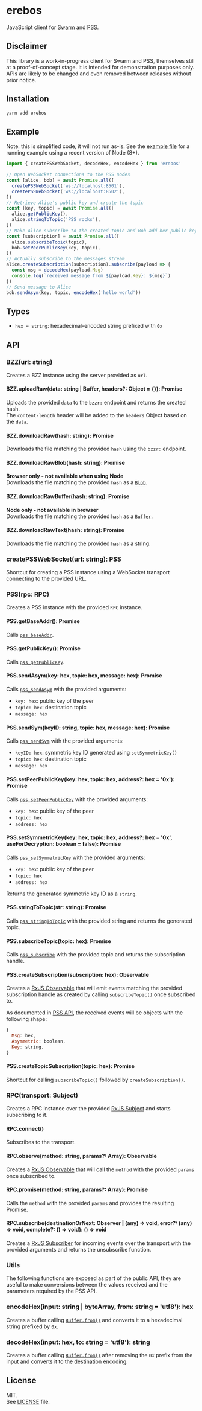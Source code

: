 # erebos

JavaScript client for [Swarm](https://github.com/ethersphere/go-ethereum) and
[PSS](https://github.com/ethersphere/go-ethereum/blob/pss/swarm/pss/README.md#postal-services-over-swarm).

## Disclaimer

This library is a work-in-progress client for Swarm and PSS, themselves still at
a proof-of-concept stage. It is intended for demonstration purposes only.\
APIs are likely to be changed and even removed between releases without prior notice.

## Installation

```sh
yarn add erebos
```

## Example

Note: this is simplified code, it will not run as-is. See the
[example file](example.js) for a running example using a recent version of Node
(8+).

```js
import { createPSSWebSocket, decodeHex, encodeHex } from 'erebos'

// Open WebSocket connections to the PSS nodes
const [alice, bob] = await Promise.all([
  createPSSWebSocket('ws://localhost:8501'),
  createPSSWebSocket('ws://localhost:8502'),
])
// Retrieve Alice's public key and create the topic
const [key, topic] = await Promise.all([
  alice.getPublicKey(),
  alice.stringToTopic('PSS rocks'),
])
// Make Alice subscribe to the created topic and Bob add her public key
const [subscription] = await Promise.all([
  alice.subscribeTopic(topic),
  bob.setPeerPublicKey(key, topic),
])
// Actually subscribe to the messages stream
alice.createSubscription(subscription).subscribe(payload => {
  const msg = decodeHex(payload.Msg)
  console.log(`received message from ${payload.Key}: ${msg}`)
})
// Send message to Alice
bob.sendAsym(key, topic, encodeHex('hello world'))
```

## Types

* `hex = string`: hexadecimal-encoded string prefixed with `0x`

## API

### BZZ(url: string)

Creates a BZZ instance using the server provided as `url`.

#### BZZ.uploadRaw(data: string | Buffer, headers?: Object = {}): Promise

Uploads the provided `data` to the `bzzr:` endpoint and returns the created
hash.\
The `content-length` header will be added to the `headers` Object based on the `data`.

#### BZZ.downloadRaw(hash: string): Promise

Downloads the file matching the provided `hash` using the `bzzr:` endpoint.

#### BZZ.downloadRawBlob(hash: string): Promise

**Browser only - not available when using Node**\
Downloads the file matching the provided `hash` as a [`Blob`](https://developer.mozilla.org/en-US/docs/Web/API/Blob).

#### BZZ.downloadRawBuffer(hash: string): Promise

**Node only - not available in browser**\
Downloads the file matching the provided `hash` as a [`Buffer`](https://nodejs.org/dist/latest-v9.x/docs/api/buffer.html#buffer_buffer).

#### BZZ.downloadRawText(hash: string): Promise

Downloads the file matching the provided `hash` as a string.

### createPSSWebSocket(url: string): PSS

Shortcut for creating a PSS instance using a WebSocket transport connecting to
the provided URL.

### PSS(rpc: RPC)

Creates a PSS instance with the provided `RPC` instance.

#### PSS.getBaseAddr(): Promise

Calls
[`pss_baseAddr`](https://github.com/ethersphere/go-ethereum/blob/pss/swarm/pss/README.md#pss_baseaddr).

#### PSS.getPublicKey(): Promise

Calls
[`pss_getPublicKey`](https://github.com/ethersphere/go-ethereum/blob/pss/swarm/pss/README.md#pss_getpublickey).

#### PSS.sendAsym(key: hex, topic: hex, message: hex): Promise

Calls
[`pss_sendAsym`](https://github.com/ethersphere/go-ethereum/blob/pss/swarm/pss/README.md#pss_sendasym)
with the provided arguments:

* `key: hex`: public key of the peer
* `topic: hex`: destination topic
* `message: hex`

#### PSS.sendSym(keyID: string, topic: hex, message: hex): Promise

Calls
[`pss_sendSym`](https://github.com/ethersphere/go-ethereum/blob/pss/swarm/pss/README.md#pss_sendsym)
with the provided arguments:

* `keyID: hex`: symmetric key ID generated using `setSymmetricKey()`
* `topic: hex`: destination topic
* `message: hex`

#### PSS.setPeerPublicKey(key: hex, topic: hex, address?: hex = '0x'): Promise

Calls
[`pss_setPeerPublicKey`](https://github.com/ethersphere/go-ethereum/blob/pss/swarm/pss/README.md#pss_setpeerpublickey)
with the provided arguments:

* `key: hex`: public key of the peer
* `topic: hex`
* `address: hex`

#### PSS.setSymmetricKey(key: hex, topic: hex, address?: hex = '0x', useForDecryption: boolean = false): Promise

Calls
[`pss_setSymmetricKey`](https://github.com/ethersphere/go-ethereum/blob/pss/swarm/pss/README.md#pss_setsymmetrickey)
with the provided arguments:

* `key: hex`: public key of the peer
* `topic: hex`
* `address: hex`

Returns the generated symmetric key ID as a `string`.

#### PSS.stringToTopic(str: string): Promise

Calls
[`pss_stringToTopic`](https://github.com/ethersphere/go-ethereum/blob/pss/swarm/pss/README.md#pss_stringtotopic)
with the provided string and returns the generated topic.

#### PSS.subscribeTopic(topic: hex): Promise

Calls
[`pss_subscribe`](https://github.com/ethersphere/go-ethereum/blob/pss/swarm/pss/README.md#pss_subscribe)
with the provided topic and returns the subscription handle.

#### PSS.createSubscription(subscription: hex): Observable

Creates a
[RxJS Observable](http://reactivex.io/rxjs/class/es6/Observable.js~Observable.html)
that will emit events matching the provided subscription handle as created by
calling `subscribeTopic()` once subscribed to.

As documented in
[PSS API](https://github.com/ethersphere/go-ethereum/blob/pss/swarm/pss/README.md#pss_subscribe),
the received events will be objects with the following shape:

```js
{
  Msg: hex,
  Asymmetric: boolean,
  Key: string,
}
```

#### PSS.createTopicSubscription(topic: hex): Promise

Shortcut for calling `subscribeTopic()` followed by `createSubscription()`.

### RPC(transport: Subject)

Creates a RPC instance over the provided
[RxJS Subject](http://reactivex.io/rxjs/class/es6/Subject.js~Subject.html) and
starts subscribing to it.

#### RPC.connect()

Subscribes to the transport.

#### RPC.observe(method: string, params?: Array): Observable

Creates a
[RxJS Observable](http://reactivex.io/rxjs/class/es6/Observable.js~Observable.html)
that will call the `method` with the provided `params` once subscribed to.

#### RPC.promise(method: string, params?: Array): Promise

Calls the `method` with the provided `params` and provides the resulting
Promise.

#### RPC.subscribe(destinationOrNext: Observer | (any) => void, error?: (any) => void, complete?: () => void): () => void

Creates a
[RxJS Subscriber](http://reactivex.io/rxjs/class/es6/Subscriber.js~Subscriber.html)
for incoming events over the transport with the provided arguments and returns
the unsubscribe function.

### Utils

The following functions are exposed as part of the public API, they are useful
to make conversions between the values received and the parameters required by
the PSS API.

### encodeHex(input: string | byteArray, from: string = 'utf8'): hex

Creates a buffer calling
[`Buffer.from()`](https://nodejs.org/dist/latest-v9.x/docs/api/buffer.html#buffer_buffer_from_buffer_alloc_and_buffer_allocunsafe)
and converts it to a hexadecimal string prefixed by `0x`.

### decodeHex(input: hex, to: string = 'utf8'): string

Creates a buffer calling
[`Buffer.from()`](https://nodejs.org/dist/latest-v9.x/docs/api/buffer.html#buffer_buffer_from_buffer_alloc_and_buffer_allocunsafe)
after removing the `0x` prefix from the input and converts it to the destination
encoding.

## License

MIT.\
See [LICENSE](LICENSE) file.
